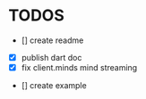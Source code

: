 # TODOS
- [] create readme
- [x] publish dart doc
- [x] fix client.minds mind streaming
- [] create example 